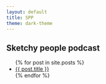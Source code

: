 ```yaml
---
layout: default
title: SPP
theme: dark-theme
---
```


## Sketchy people podcast

<ul>
  {% for post in site.posts %}
    <li>
      <a href="{{ post.url }}">{{ post.title }}</a>
    </li>
  {% endfor %}
</ul>